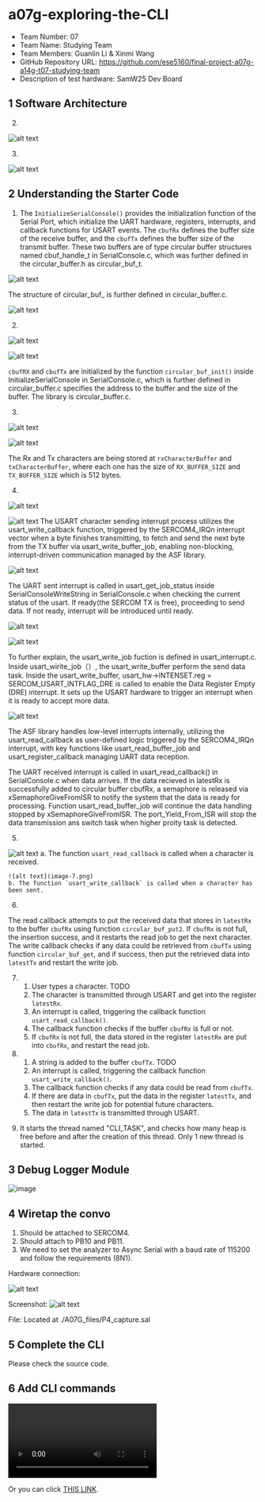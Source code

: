 # a07g-exploring-the-CLI

* Team Number: 07
* Team Name: Studying Team
* Team Members: Guanlin Li & Xinmi Wang
* GitHub Repository URL: https://github.com/ese5160/final-project-a07g-a14g-t07-studying-team
* Description of test hardware: SamW25 Dev Board


## 1 Software Architecture

2.

![alt text](07PT1/07-sys.png)

3.

![alt text](07PT1/07-flow.png)


## 2 Understanding the Starter Code

1. The `InitializeSerialConsole()` provides the initialization function of the Serial Port, which initialize the UART hardware, registers, interrupts, and callback functions for USART events. The `cbufRx` defines the buffer size of the receive buffer, and the `cbufTx` defines the buffer size of the transmit buffer. These two buffers are of type circular buffer structures named cbuf_handle_t in SerialConsole.c, which was further defined in the circular_buffer.h as circular_buf_t. 
 
 ![alt text](image-1.png)

 The structure of circular_buf_ is further defined in circular_buffer.c. 

 ![alt text](image.png)

2. 
   
   ![alt text](image-2.png)

   ![alt text](image-3.png)

   `cbufRX` and `cbufTx` are initialized by the function `circular_buf_init()` inside InitializeSerialConsole in SerialConsole.c, which is further defined in circular_buffer.c specifies the address to the buffer and the size of the buffer. The library is circular_buffer.c. 

3. 
   
   ![alt text](image-4.png)

   ![alt text](image-5.png)
   
   The Rx and Tx characters are being stored at `rxCharacterBuffer` and `txCharacterBuffer`, where each one has the size of `RX_BUFFER_SIZE` and `TX_BUFFER_SIZE` which is 512 bytes. 
   
4. 
  
   
   ![alt text](image-13.png)

   ![alt text](image-14.png)
   The USART character sending interrupt process utilizes the usart_write_callback function, triggered by the SERCOM4_IRQn interrupt vector when a byte finishes transmitting, to fetch and send the next byte from the TX buffer via usart_write_buffer_job, enabling non-blocking, interrupt-driven communication managed by the ASF library.

   ![alt text](image-8.png)
   
   The UART sent interrupt is called in usart_get_job_status inside SerialConsoleWriteString in SerialConsole.c when checking the current status of the usart. If ready(the SERCOM TX is free), proceeding to send data. If not ready, interrupt will be introduced until ready.


   ![alt text](image-11.png)

   ![alt text](image-10.png)

   To further explain, the usart_write_job fuction is defined in usart_interrupt.c. Inside usart_wirite_job（）, the usart_write_buffer perform the send data task.  Inside the usart_write_buffer, usart_hw->INTENSET.reg = SERCOM_USART_INTFLAG_DRE is called to enable the Data Register Empty (DRE) interrupt.  It sets up the USART hardware to trigger an interrupt when it is ready to accept more data.

   ![alt text](image-12.png)

   
  The ASF library handles low-level interrupts internally, utilizing the usart_read_callback as user-defined logic triggered by the SERCOM4_IRQn interrupt, with key functions like usart_read_buffer_job and usart_register_callback managing UART data reception. 

  The UART received interrupt is called in usart_read_callback() in SerialConsole.c when data arrives. If the data recieved in latestRx is successfully added to circular buffer cbufRx,  a semaphore is released via xSemaphoreGiveFromISR to notify the system that the data is ready for processing. Function usart_read_buffer_job will continue the data handling stopped by xSemaphoreGiveFromISR. The port_Yield_From_ISR will stop the data transmission ans switch task when higher proity task is detected. 
  
 

   


5. 
   
   ![alt text](image-6.png)
    a. The function `usart_read_callback` is called when a character is received. <br>

    ![alt text](image-7.png)
    b. The function `usart_write_callback` is called when a character has been sent. 

6.

 The read callback attempts to put the received data that stores in `latestRx` to the buffer `cbufRx` using function `circular_buf_put2`. If `cbufRx` is not full, the insertion success, and it restarts the read job to get the next character. The write callback checks if any data could be retrieved from `cbufTx` using function `circular_buf_get`, and if success, then put the retrieved data into `latestTx` and restart the write job. 
   
7.
   1. User types a character. TODO
   2. The character is transmitted through USART and get into the register `latestRx`. 
   3. An interrupt is called, triggering the callback function `usart_read_callback()`. 
   4. The callback function checks if the buffer `cbufRx` is full or not. 
   5. If `cbufRx` is not full, the data stored in the register `latestRx` are put into `cbufRx`, and restart the read job. 
   
8. 1. A string is added to the buffer `cbufTx`. TODO
   1. An interrupt is called, triggering the callback function `usart_write_callback()`. 
   2. The callback function checks if any data could be read from `cbufTx`. 
   3. If there are data in `cbufTx`, put the data in the register `latestTx`, and then restart the write job for potential future characters. 
   4. The data in `latestTx` is transmitted through USART. 
   
9.  It starts the thread named "CLI_TASK", and checks how many heap is free before and after the creation of this thread. Only 1 new thread is started. 

## 3 Debug Logger Module

![image](images/A07G-P3.png)

## 4 Wiretap the convo

1. Should be attached to SERCOM4. 
2. Should attach to PB10 and PB11. 
3. We need to set the analyzer to Async Serial with a baud rate of 115200 and follow the requirements (8N1). 

Hardware connection:

![alt text](images/A07G-P4.2.jpg)

Screenshot: 
![alt text](images/A07G_P4.jpg)

File: Located at ./A07G_files/P4_capture.sal

## 5 Complete the CLI

Please check the source code. 

## 6 Add CLI commands

<video controls src="../videos/A07G/P6.mp4" title="Title"></video>

Or you can click [THIS LINK](https://drive.google.com/file/d/1P5SFXJVd2SSnBR0WX3q4TfmQKcDXnWay/view?usp=sharing). 